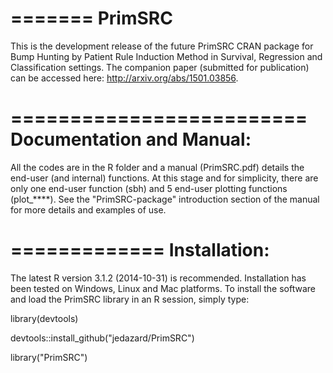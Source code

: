 =======
PrimSRC
=======
This is the development release of the future PrimSRC CRAN package for Bump Hunting by Patient Rule Induction Method in Survival, Regression and Classification settings. The companion paper (submitted for publication) can be accessed here: http://arxiv.org/abs/1501.03856.

=========================
Documentation and Manual: 
=========================
All the codes are in the R folder and a manual (PrimSRC.pdf) details the end-user (and internal) functions. At this stage and for simplicity, there are only one end-user function (sbh) and 5 end-user plotting functions (plot_****). See the "PrimSRC-package" introduction section of the manual for more details and examples of use.

=============
Installation: 
=============
The latest R version 3.1.2 (2014-10-31) is recommended.
Installation has been tested on Windows, Linux and Mac platforms.
To install the software and load the PrimSRC library in an R session, simply type:

library(devtools)

devtools::install_github("jedazard/PrimSRC")

library("PrimSRC")

